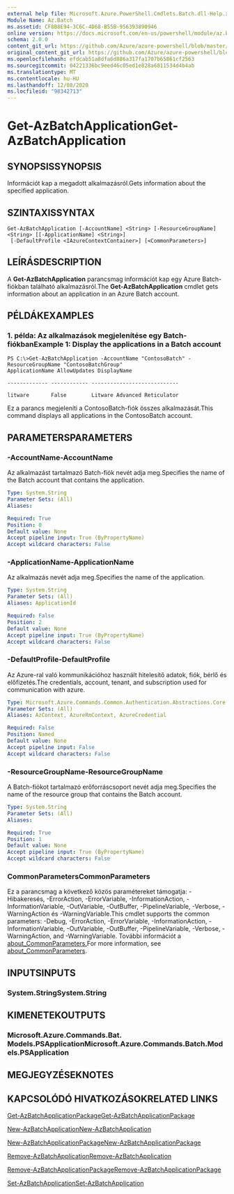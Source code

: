 ```yaml
---
external help file: Microsoft.Azure.PowerShell.Cmdlets.Batch.dll-Help.xml
Module Name: Az.Batch
ms.assetid: CF8B8E94-3C6C-4D68-B55B-956393890946
online version: https://docs.microsoft.com/en-us/powershell/module/az.batch/get-azbatchapplication
schema: 2.0.0
content_git_url: https://github.com/Azure/azure-powershell/blob/master/src/Batch/Batch/help/Get-AzBatchApplication.md
original_content_git_url: https://github.com/Azure/azure-powershell/blob/master/src/Batch/Batch/help/Get-AzBatchApplication.md
ms.openlocfilehash: efdcab51a8dfa6d886a317fa1707b65861cf2563
ms.sourcegitcommit: 04221336bc9eed46c05ed1e828a6811534d4b4ab
ms.translationtype: MT
ms.contentlocale: hu-HU
ms.lasthandoff: 12/08/2020
ms.locfileid: "98342713"
---
```

# <span data-ttu-id="40b6c-101">Get-AzBatchApplication</span><span class="sxs-lookup"><span data-stu-id="40b6c-101">Get-AzBatchApplication</span></span>

## <span data-ttu-id="40b6c-102">SYNOPSIS</span><span class="sxs-lookup"><span data-stu-id="40b6c-102">SYNOPSIS</span></span>
<span data-ttu-id="40b6c-103">Információt kap a megadott alkalmazásról.</span><span class="sxs-lookup"><span data-stu-id="40b6c-103">Gets information about the specified application.</span></span>

## <span data-ttu-id="40b6c-104">SZINTAXIS</span><span class="sxs-lookup"><span data-stu-id="40b6c-104">SYNTAX</span></span>

```
Get-AzBatchApplication [-AccountName] <String> [-ResourceGroupName] <String> [[-ApplicationName] <String>]
 [-DefaultProfile <IAzureContextContainer>] [<CommonParameters>]
```

## <span data-ttu-id="40b6c-105">LEÍRÁS</span><span class="sxs-lookup"><span data-stu-id="40b6c-105">DESCRIPTION</span></span>
<span data-ttu-id="40b6c-106">A **Get-AzBatchApplication** parancsmag információt kap egy Azure Batch-fiókban található alkalmazásról.</span><span class="sxs-lookup"><span data-stu-id="40b6c-106">The **Get-AzBatchApplication** cmdlet gets information about an application in an Azure Batch account.</span></span>

## <span data-ttu-id="40b6c-107">PÉLDÁK</span><span class="sxs-lookup"><span data-stu-id="40b6c-107">EXAMPLES</span></span>

### <span data-ttu-id="40b6c-108">1. példa: Az alkalmazások megjelenítése egy Batch-fiókban</span><span class="sxs-lookup"><span data-stu-id="40b6c-108">Example 1: Display the applications in a Batch account</span></span>
```
PS C:\>Get-AzBatchApplication -AccountName "ContosoBatch" -ResourceGroupName "ContosoBatchGroup"
ApplicationName AllowUpdates DisplayName

------------- ------------ ----------------------------

litware       False        Litware Advanced Reticulator
```

<span data-ttu-id="40b6c-109">Ez a parancs megjeleníti a ContosoBatch-fiók összes alkalmazását.</span><span class="sxs-lookup"><span data-stu-id="40b6c-109">This command displays all applications in the ContosoBatch account.</span></span>

## <span data-ttu-id="40b6c-110">PARAMETERS</span><span class="sxs-lookup"><span data-stu-id="40b6c-110">PARAMETERS</span></span>

### <span data-ttu-id="40b6c-111">-AccountName</span><span class="sxs-lookup"><span data-stu-id="40b6c-111">-AccountName</span></span>
<span data-ttu-id="40b6c-112">Az alkalmazást tartalmazó Batch-fiók nevét adja meg.</span><span class="sxs-lookup"><span data-stu-id="40b6c-112">Specifies the name of the Batch account that contains the application.</span></span>

```yaml
Type: System.String
Parameter Sets: (All)
Aliases:

Required: True
Position: 0
Default value: None
Accept pipeline input: True (ByPropertyName)
Accept wildcard characters: False
```

### <span data-ttu-id="40b6c-113">-ApplicationName</span><span class="sxs-lookup"><span data-stu-id="40b6c-113">-ApplicationName</span></span>
<span data-ttu-id="40b6c-114">Az alkalmazás nevét adja meg.</span><span class="sxs-lookup"><span data-stu-id="40b6c-114">Specifies the name of the application.</span></span>

```yaml
Type: System.String
Parameter Sets: (All)
Aliases: ApplicationId

Required: False
Position: 2
Default value: None
Accept pipeline input: True (ByPropertyName)
Accept wildcard characters: False
```

### <span data-ttu-id="40b6c-115">-DefaultProfile</span><span class="sxs-lookup"><span data-stu-id="40b6c-115">-DefaultProfile</span></span>
<span data-ttu-id="40b6c-116">Az Azure-ral való kommunikációhoz használt hitelesítő adatok, fiók, bérlő és előfizetés.</span><span class="sxs-lookup"><span data-stu-id="40b6c-116">The credentials, account, tenant, and subscription used for communication with azure.</span></span>

```yaml
Type: Microsoft.Azure.Commands.Common.Authentication.Abstractions.Core.IAzureContextContainer
Parameter Sets: (All)
Aliases: AzContext, AzureRmContext, AzureCredential

Required: False
Position: Named
Default value: None
Accept pipeline input: False
Accept wildcard characters: False
```

### <span data-ttu-id="40b6c-117">-ResourceGroupName</span><span class="sxs-lookup"><span data-stu-id="40b6c-117">-ResourceGroupName</span></span>
<span data-ttu-id="40b6c-118">A Batch-fiókot tartalmazó erőforráscsoport nevét adja meg.</span><span class="sxs-lookup"><span data-stu-id="40b6c-118">Specifies the name of the resource group that contains the Batch account.</span></span>

```yaml
Type: System.String
Parameter Sets: (All)
Aliases:

Required: True
Position: 1
Default value: None
Accept pipeline input: True (ByPropertyName)
Accept wildcard characters: False
```

### <span data-ttu-id="40b6c-119">CommonParameters</span><span class="sxs-lookup"><span data-stu-id="40b6c-119">CommonParameters</span></span>
<span data-ttu-id="40b6c-120">Ez a parancsmag a következő közös paramétereket támogatja: -Hibakeresés, -ErrorAction, -ErrorVariable, -InformationAction, -InformationVariable, -OutVariable, -OutBuffer, -PipelineVariable, -Verbose, -WarningAction és -WarningVariable.</span><span class="sxs-lookup"><span data-stu-id="40b6c-120">This cmdlet supports the common parameters: -Debug, -ErrorAction, -ErrorVariable, -InformationAction, -InformationVariable, -OutVariable, -OutBuffer, -PipelineVariable, -Verbose, -WarningAction, and -WarningVariable.</span></span> <span data-ttu-id="40b6c-121">További információt a [about_CommonParameters.](http://go.microsoft.com/fwlink/?LinkID=113216)</span><span class="sxs-lookup"><span data-stu-id="40b6c-121">For more information, see [about_CommonParameters](http://go.microsoft.com/fwlink/?LinkID=113216).</span></span>

## <span data-ttu-id="40b6c-122">INPUTS</span><span class="sxs-lookup"><span data-stu-id="40b6c-122">INPUTS</span></span>

### <span data-ttu-id="40b6c-123">System.String</span><span class="sxs-lookup"><span data-stu-id="40b6c-123">System.String</span></span>

## <span data-ttu-id="40b6c-124">KIMENETEK</span><span class="sxs-lookup"><span data-stu-id="40b6c-124">OUTPUTS</span></span>

### <span data-ttu-id="40b6c-125">Microsoft.Azure.Commands.Bat. Models.PSApplication</span><span class="sxs-lookup"><span data-stu-id="40b6c-125">Microsoft.Azure.Commands.Batch.Models.PSApplication</span></span>

## <span data-ttu-id="40b6c-126">MEGJEGYZÉSEK</span><span class="sxs-lookup"><span data-stu-id="40b6c-126">NOTES</span></span>

## <span data-ttu-id="40b6c-127">KAPCSOLÓDÓ HIVATKOZÁSOK</span><span class="sxs-lookup"><span data-stu-id="40b6c-127">RELATED LINKS</span></span>

[<span data-ttu-id="40b6c-128">Get-AzBatchApplicationPackage</span><span class="sxs-lookup"><span data-stu-id="40b6c-128">Get-AzBatchApplicationPackage</span></span>](./Get-AzBatchApplicationPackage.md)

[<span data-ttu-id="40b6c-129">New-AzBatchApplication</span><span class="sxs-lookup"><span data-stu-id="40b6c-129">New-AzBatchApplication</span></span>](./New-AzBatchApplication.md)

[<span data-ttu-id="40b6c-130">New-AzBatchApplicationPackage</span><span class="sxs-lookup"><span data-stu-id="40b6c-130">New-AzBatchApplicationPackage</span></span>](./New-AzBatchApplicationPackage.md)

[<span data-ttu-id="40b6c-131">Remove-AzBatchApplication</span><span class="sxs-lookup"><span data-stu-id="40b6c-131">Remove-AzBatchApplication</span></span>](./Remove-AzBatchApplication.md)

[<span data-ttu-id="40b6c-132">Remove-AzBatchApplicationPackage</span><span class="sxs-lookup"><span data-stu-id="40b6c-132">Remove-AzBatchApplicationPackage</span></span>](./Remove-AzBatchApplicationPackage.md)

[<span data-ttu-id="40b6c-133">Set-AzBatchApplication</span><span class="sxs-lookup"><span data-stu-id="40b6c-133">Set-AzBatchApplication</span></span>](./Set-AzBatchApplication.md)



